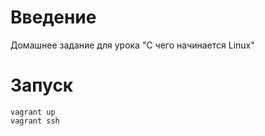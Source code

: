 # **Введение**

Домашнее задание для урока "C чего начинается Linux"

# **Запуск**

```
vagrant up
vagrant ssh    
```